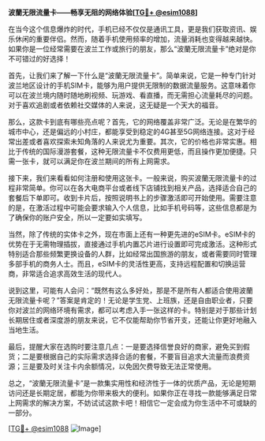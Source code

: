 **波蘭无限流量卡——畅享无阻的网络体验[[TG💪+ @esim1088](https://t.me/s/esim1088)]**

在当今这个信息爆炸的时代，手机已经不仅仅是通讯工具，更是我们获取资讯、娱乐休闲的重要伴侣。然而，随着手机使用频率的增加，流量消耗也变得越来越快。如果你是一位经常需要在波兰工作或旅行的朋友，那么“波蘭无限流量卡”绝对是你不可错过的好选择！

首先，让我们来了解一下什么是“波蘭无限流量卡”。简单来说，它是一种专门针对波兰地区设计的手机SIM卡，能够为用户提供无限制的数据流量服务。这意味着你可以在波兰境内随时随地刷视频、玩游戏、看直播，而无需担心流量耗尽的问题。对于喜欢追剧或者依赖社交媒体的人来说，这无疑是一个天大的福音。

那么，这款卡到底有哪些亮点呢？首先，它的网络覆盖非常广泛。无论是在繁华的城市中心，还是偏远的小村庄，都能享受到稳定的4G甚至5G网络连接。这对于经常出差或者喜欢探索未知角落的人来说尤为重要。其次，它的价格也非常实惠。相比于传统的国际漫游套餐，这种无限流量卡不仅费用更低，而且操作更加便捷。只需一张卡，就可以满足你在波兰期间的所有上网需求。

接下来，我们来看看如何注册和使用这张卡。一般来说，购买波蘭无限流量卡的过程非常简单。你可以在各大电商平台或者线下店铺找到相关产品，选择适合自己的套餐后下单即可。收到卡片后，按照说明书上的步骤激活即可开始使用。需要注意的是，在激活过程中可能会要求输入个人信息，比如手机号码等，这些信息都是为了确保你的账户安全，所以一定要如实填写。

当然，除了传统的实体卡之外，现在市面上还有一种更先进的eSIM卡。eSIM卡的优势在于无需物理插拔，直接通过手机内置芯片进行设置即可完成激活。这种形式特别适合那些频繁更换设备的人群，比如经常出国旅游的朋友，或者需要同时管理多部手机的商务人士。而且，eSIM卡的灵活性更高，支持远程配置和切换运营商，非常适合追求高效生活的现代人。

说到这里，可能有人会问：“既然有这么多好处，那是不是所有人都适合使用波蘭无限流量卡呢？”答案是肯定的！无论是学生党、上班族，还是自由职业者，只要你对波兰的网络环境有需求，都可以考虑入手一张这样的卡。特别是对于那些计划长期居住或者深度游的朋友来说，它不仅能帮助你节省开支，还能让你更好地融入当地生活。

最后，提醒大家在选购时要注意几点：一是要选择信誉良好的商家，避免买到假货；二是要根据自己的实际需求选择合适的套餐，不要盲目追求大流量而浪费资源；三是要及时关注卡内余额情况，以免因欠费导致无法正常使用。

总之，“波蘭无限流量卡”是一款集实用性和经济性于一体的优质产品，无论是短期访问还是长期定居，都能为你带来极大的便利。如果你正在寻找一款能够满足日常上网需求的解决方案，不妨试试这款卡吧！相信它一定会成为你生活中不可或缺的一部分。

[[TG💪+ @esim1088](https://t.me/s/esim1088) ![Image](https://i.postimg.cc/4NQfJmqS/Snipaste-2025-05-13-00-14-12.png)]